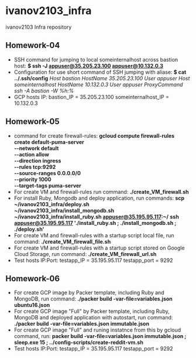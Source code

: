 # ivanov2103_infra
ivanov2103 Infra repository

## Homework-04
- SSH command for jumping to local someinternalhost across bastion host:
**$ ssh -J appuser@35.205.23.100 appuser@10.132.0.3**
- Configuration for use short command of SSH jumping with aliase:
**$ cat ../.ssh/config**
_Host bastion
 HostName 35.205.23.100
 User appuser
Host someinternalhost
 HostName 10.132.0.3
 User appuser
 ProxyCommand ssh -A bastion -W %h:%_
- GCP hosts IP:
bastion_IP = 35.205.23.100
someinternalhost_IP = 10.132.0.3

## Homework-05
- command for create firewall-rules:
**gcloud compute firewall-rules create default-puma-server \
    --network default \
    --action allow \
    --direction ingress \
    --rules tcp:9292 \
    --source-ranges 0.0.0.0/0 \
    --priority 1000 \
    --target-tags puma-server**
- For create VM and firewall-rules run command:
**./create_VM_firewall.sh**
- For install Ruby, Mongodb and deploy application, run commands:
**scp ~/ivanov2103_infra/deploy.sh ~/ivanov2103_infra/install_mongodb.sh ~/ivanov2103_infra/install_ruby.sh appuser@35.195.95.117:~/**
**ssh appuser@35.195.95.117 './install_ruby.sh ; ./install_mongodb.sh ; ./deploy.sh'**
- For create VM and firewall-rules with a startup script local file, run command:
**./create_VM_firewall_file.sh**
- For create VM and firewall-rules with a startup script stored on Google Cloud Storage, run command:
**./create_VM_firewall_url.sh**
- Test hosts IP:Port:
testapp_IP = 35.195.95.117
testapp_port = 9292

## Homework-06
- For create GCP image by Packer template, including Ruby and MongoDB, run command:
**./packer build -var-file=variables.json ubuntu16.json**
- For create GCP image "Full" by Packer template, including Ruby, MongoDB and deployed application with autostart, run command:
**./packer build -var-file=variables.json immutable.json**
- For create GCP image "Full" and runing instatnce from this by gcloud command, run:
**packer build -var-file=variables.json immutable.json ; sleep.exe 15 ; \.\./config-scripts/create-reddit-vm.sh**
- Test hosts IP:Port:
testapp_IP = 35.195.95.117
testapp_port = 9292
